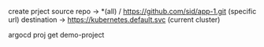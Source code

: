 create prject
source repo -> *(all) / https://github.com/sid/app-1.git (specific url)
destination -> https://kubernetes.default.svc (current cluster)

argocd proj get demo-project
